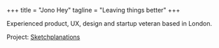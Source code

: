+++
title = "Jono Hey"
tagline = "Leaving things better"
+++

Experienced product, UX, design and startup veteran based in London.

Project:
[Sketchplanations](https://www.sketchplanations.com)
